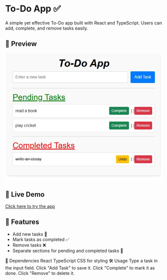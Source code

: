 # To-Do App ✅

A simple yet effective To-Do app built with React and TypeScript. Users can add, complete, and remove tasks easily.

## 📸 Preview
![App Screenshot](public/todo-app-img.jpeg)



## 🚀 Live Demo
[Click here to try the app](https://udarasadaruwan.github.io/todo-app/)

## 📌 Features
- Add new tasks 📌
- Mark tasks as completed ✅
- Remove tasks ❌
- Separate sections for pending and completed tasks 📂

📜 Dependencies
React
TypeScript
CSS for styling
🛠️ Usage
Type a task in the input field.
Click "Add Task" to save it.
Click "Complete" to mark it as done.
Click "Remove" to delete it.
